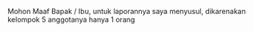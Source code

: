 Mohon Maaf Bapak / Ibu, untuk laporannya saya menyusul, dikarenakan kelompok 5 anggotanya hanya 1 orang